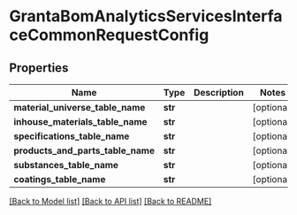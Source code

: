 # GrantaBomAnalyticsServicesInterfaceCommonRequestConfig

## Properties
Name | Type | Description | Notes
------------ | ------------- | ------------- | -------------
**material_universe_table_name** | **str** |  | [optional] 
**inhouse_materials_table_name** | **str** |  | [optional] 
**specifications_table_name** | **str** |  | [optional] 
**products_and_parts_table_name** | **str** |  | [optional] 
**substances_table_name** | **str** |  | [optional] 
**coatings_table_name** | **str** |  | [optional] 

[[Back to Model list]](../README.md#documentation-for-models) [[Back to API list]](../README.md#documentation-for-api-endpoints) [[Back to README]](../README.md)

